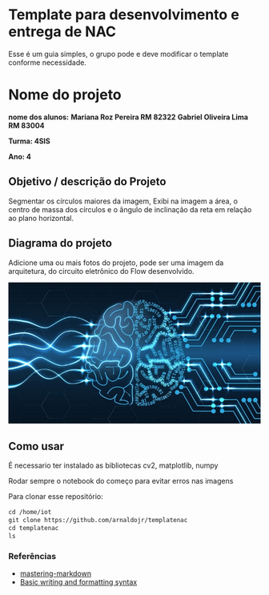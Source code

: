 # Template para desenvolvimento e entrega de NAC

Esse é um guia simples, o grupo pode e deve modificar o template conforme necessidade. 

# Nome do projeto

**nome dos alunos:** 
**Mariana Roz Pereira RM 82322**
**Gabriel Oliveira Lima RM 83004**

**Turma: 4SIS**

**Ano: 4**

## Objetivo / descrição do Projeto

Segmentar os círculos maiores da imagem, Exibi na imagem a área, o centro de massa dos círculos e o ângulo de inclinação da reta em relação ao plano horizontal. 

## Diagrama do projeto

Adicione uma ou mais fotos do projeto, pode ser uma imagem da arquitetura, do circuito eletrônico do Flow desenvolvido. 

<img src="/imagem.jpg" width="550">


## Como usar 

É necessario ter instalado as bibliotecas cv2, matplotlib, numpy

Rodar sempre o notebook do começo para evitar erros nas imagens

Para clonar esse repositório:

    cd /home/iot
    git clone https://github.com/arnaldojr/templatenac
    cd templatenac
    ls



### Referências 

* [mastering-markdown](https://guides.github.com/features/mastering-markdown/)
* [Basic writing and formatting syntax](https://docs.github.com/en/github/writing-on-github/getting-started-with-writing-and-formatting-on-github/basic-writing-and-formatting-syntax)
